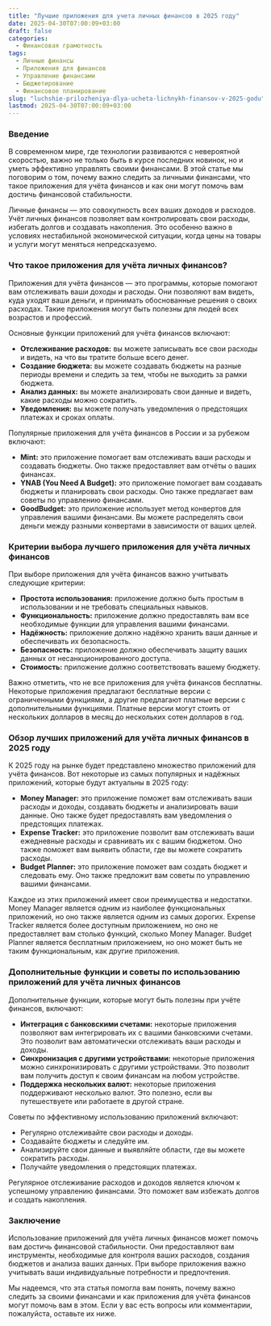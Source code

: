 ```yaml
---
title: "Лучшие приложения для учета личных финансов в 2025 году"
date: 2025-04-30T07:00:09+03:00
draft: false
categories:
  - Финансовая грамотность
tags:
  - Личные финансы
  - Приложения для финансов
  - Управление финансами
  - Бюджетирование
  - Финансовое планирование
slug: "luchshie-prilozheniya-dlya-ucheta-lichnykh-finansov-v-2025-godu"
lastmod: 2025-04-30T07:00:09+03:00
---
```




 ### Введение
 

В современном мире, где технологии развиваются с невероятной скоростью, важно не только быть в курсе последних новинок, но и уметь эффективно управлять своими финансами. В этой статье мы поговорим о том, почему важно следить за личными финансами, что такое приложения для учёта финансов и как они могут помочь вам достичь финансовой стабильности.

Личные финансы — это совокупность всех ваших доходов и расходов. Учёт личных финансов позволяет вам контролировать свои расходы, избегать долгов и создавать накопления. Это особенно важно в условиях нестабильной экономической ситуации, когда цены на товары и услуги могут меняться непредсказуемо.

### Что такое приложения для учёта личных финансов?

Приложения для учёта финансов — это программы, которые помогают вам отслеживать ваши доходы и расходы. Они позволяют вам видеть, куда уходят ваши деньги, и принимать обоснованные решения о своих расходах. Такие приложения могут быть полезны для людей всех возрастов и профессий.

Основные функции приложений для учёта финансов включают:

* **Отслеживание расходов:** вы можете записывать все свои расходы и видеть, на что вы тратите больше всего денег.
* **Создание бюджета:** вы можете создавать бюджеты на разные периоды времени и следить за тем, чтобы не выходить за рамки бюджета.
* **Анализ данных:** вы можете анализировать свои данные и видеть, какие расходы можно сократить.
* **Уведомления:** вы можете получать уведомления о предстоящих платежах и сроках оплаты.

Популярные приложения для учёта финансов в России и за рубежом включают:

* **Mint:** это приложение помогает вам отслеживать ваши расходы и создавать бюджеты. Оно также предоставляет вам отчёты о ваших финансах.
* **YNAB (You Need A Budget):** это приложение помогает вам создавать бюджеты и планировать свои расходы. Оно также предлагает вам советы по управлению финансами.
* **GoodBudget:** это приложение использует метод конвертов для управления вашими финансами. Вы можете распределять свои деньги между разными конвертами в зависимости от ваших целей.

### Критерии выбора лучшего приложения для учёта личных финансов

При выборе приложения для учёта финансов важно учитывать следующие критерии:

* **Простота использования:** приложение должно быть простым в использовании и не требовать специальных навыков.
* **Функциональность:** приложение должно предоставлять вам все необходимые функции для управления вашими финансами.
* **Надёжность:** приложение должно надёжно хранить ваши данные и обеспечивать их безопасность.
* **Безопасность:** приложение должно обеспечивать защиту ваших данных от несанкционированного доступа.
* **Стоимость:** приложение должно соответствовать вашему бюджету.

Важно отметить, что не все приложения для учёта финансов бесплатны. Некоторые приложения предлагают бесплатные версии с ограниченными функциями, а другие предлагают платные версии с дополнительными функциями. Платные версии могут стоить от нескольких долларов в месяц до нескольких сотен долларов в год.

### Обзор лучших приложений для учёта личных финансов в 2025 году

К 2025 году на рынке будет представлено множество приложений для учёта финансов. Вот некоторые из самых популярных и надёжных приложений, которые будут актуальны в 2025 году:

* **Money Manager:** это приложение поможет вам отслеживать ваши расходы и доходы, создавать бюджеты и анализировать ваши данные. Оно также будет предоставлять вам уведомления о предстоящих платежах.
* **Expense Tracker:** это приложение позволит вам отслеживать ваши ежедневные расходы и сравнивать их с вашим бюджетом. Оно также поможет вам выявить области, где вы можете сократить расходы.
* **Budget Planner:** это приложение поможет вам создать бюджет и следовать ему. Оно также предложит вам советы по управлению вашими финансами.

Каждое из этих приложений имеет свои преимущества и недостатки. Money Manager является одним из наиболее функциональных приложений, но оно также является одним из самых дорогих. Expense Tracker является более доступным приложением, но оно не предоставляет вам столько функций, сколько Money Manager. Budget Planner является бесплатным приложением, но оно может быть не таким функциональным, как другие приложения.

### Дополнительные функции и советы по использованию приложений для учёта личных финансов

Дополнительные функции, которые могут быть полезны при учёте финансов, включают:

* **Интеграция с банковскими счетами:** некоторые приложения позволяют вам интегрировать их с вашими банковскими счетами. Это позволит вам автоматически отслеживать ваши расходы и доходы.
* **Синхронизация с другими устройствами:** некоторые приложения можно синхронизировать с другими устройствами. Это позволит вам получить доступ к своим финансам на любом устройстве.
* **Поддержка нескольких валют:** некоторые приложения поддерживают несколько валют. Это полезно, если вы путешествуете или работаете в другой стране.

Советы по эффективному использованию приложений включают:

* Регулярно отслеживайте свои расходы и доходы.
* Создавайте бюджеты и следуйте им.
* Анализируйте свои данные и выявляйте области, где вы можете сократить расходы.
* Получайте уведомления о предстоящих платежах.

Регулярное отслеживание расходов и доходов является ключом к успешному управлению финансами. Это поможет вам избежать долгов и создать накопления.

### Заключение

Использование приложений для учёта личных финансов может помочь вам достичь финансовой стабильности. Они предоставляют вам инструменты, необходимые для контроля ваших расходов, создания бюджетов и анализа ваших данных. При выборе приложения важно учитывать ваши индивидуальные потребности и предпочтения.

Мы надеемся, что эта статья помогла вам понять, почему важно следить за своими финансами и как приложения для учёта финансов могут помочь вам в этом. Если у вас есть вопросы или комментарии, пожалуйста, оставьте их ниже.


